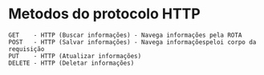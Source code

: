 # Metodos do protocolo HTTP
    GET    - HTTP (Buscar informações) - Navega informações pela ROTA   
    POST   - HTTP (Salvar informações) - Navega informaçõespeloi corpo da requisição
    PUT    - HTTP (Atualizar informações)
    DELETE - HTTP (Deletar informações)